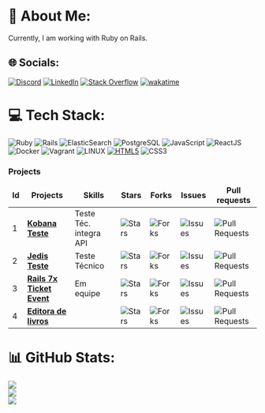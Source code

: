 # 💫 About Me:
Currently, I am working with Ruby on Rails.

## 🌐 Socials:
[![Discord](https://img.shields.io/badge/Discord-%237289DA.svg?logo=discord&logoColor=white)](https://discord.gg/Y3GV8E9ZQW) [![LinkedIn](https://img.shields.io/badge/LinkedIn-%230077B5.svg?logo=linkedin&logoColor=white)](https://linkedin.com/in/philipe-rodrigues-3b3884226) [![Stack Overflow](https://img.shields.io/badge/-Stackoverflow-FE7A16?logo=stack-overflow&logoColor=white)](https://stackoverflow.com/users/21519574) [![wakatime](https://wakatime.com/badge/user/bbd7934c-a4c4-4b31-b008-4c6c2dd2da70.svg)](https://wakatime.com/@bbd7934c-a4c4-4b31-b008-4c6c2dd2da70)

# 💻 Tech Stack:
![Ruby](https://img.shields.io/badge/ruby-%23CC342D.svg?style=flat-square&logo=ruby&logoColor=white) ![Rails](https://img.shields.io/badge/rails-%23CC0000.svg?style=flat-square&logo=ruby-on-rails&logoColor=white) ![ElasticSearch](https://img.shields.io/badge/Elasticsearch-%23005571.svg?style=flat-square&logo=elasticsearch&logoColor=white
) ![PostgreSQL](https://img.shields.io/badge/postgresql-%23336791.svg?style=flat-square&logo=postgresql&logoColor=white) ![JavaScript](https://img.shields.io/badge/javascript-gray?style=flat-square&logo=javascript&logoColor=yellow) ![ReactJS](https://img.shields.io/badge/React-%23282C34.svg?style=flat-square&logo=react&logoColor=61DAFB) ![Docker](https://img.shields.io/badge/Docker-%232496ED.svg?style=flat-square&logo=docker&logoColor=white
) ![Vagrant](https://img.shields.io/badge/vagrant-%231563FF.svg?style=flat-square&logo=vagrant&logoColor=white) ![LINUX](https://img.shields.io/badge/Linux-FCC624?style=flat-square&logo=linux&logoColor=black) [![HTML5](https://img.shields.io/badge/html5-orange?style=flat-square&logo=html5&logoColor=white)](#) ![CSS3](https://img.shields.io/badge/css3-%231572B6.svg?style=flat-square&logo=css3&logoColor=white)
<h3>Projects</h3>
<table>
    <thead align="center">
        <tr border: none;>
            <td><b>Id</b></td>
	    <td><b>Projects</b></td>
	    <td><b>Skills</b></td>
            <td><b>Stars</b></td>
            <td><b>Forks</b></td>
            <td><b>Issues</b></td>
            <td><b>Pull requests</b></td>
        </tr>
    </thead>
    <tbody>
	<tr>
		<td>1</td>
            	<td><a href="https://github.com/PhilipeeX/kobana_project"><b>Kobana Teste</b></a></td>
		<td>Teste Téc. integra API</td>
            	<td><img alt="Stars" src="https://img.shields.io/github/stars/PhilipeeX/kobana_project?style=flat-square" /></td>
            	<td><img alt="Forks" src="https://img.shields.io/github/forks/PhilipeeX/kobana_project?style=flat-square" /></td>
            	<td><img alt="Issues" src="https://img.shields.io/github/issues/PhilipeeX/kobana_project?style=flat-square" /></td>
            	<td><img alt="Pull Requests" src="https://img.shields.io/github/issues-pr-raw/PhilipeeX/kobana_project?style=flat-square" /></td>
        </tr>
    	<tr>
		<td>2</td>
            	<td><a href="https://github.com/PhilipeeX/jedis-project?tab=readme-ov-file#jedis-project"><b>Jedis Teste</b></a></td>
		<td>Teste Técnico</td>
            	<td><img alt="Stars" src="https://img.shields.io/github/stars/Philipeex/jedis-project?style=flat-square" /></td>
            	<td><img alt="Forks" src="https://img.shields.io/github/forks/philipeex/jedis-project?style=flat-square" /></td>
            	<td><img alt="Issues" src="https://img.shields.io/github/issues/Philipeex/jedis-project?style=flat-square" /></td>
            	<td><img alt="Pull Requests" src="https://img.shields.io/github/issues-pr/PhilipeeX/jedis-project?style=flat-square" /></td>
        </tr>
	 <tr>
		<td>3</td>
            	<td><a href="https://github.com/desenvolvendo-me/ticket-event"><b>Rails 7x Ticket Event</b></a></td>
		<td> Em equipe</td>
            	<td><img alt="Stars" src="https://img.shields.io/github/stars/desenvolvendo-me/ticket-event?style=flat-square" /></td>
            	<td><img alt="Forks" src="https://img.shields.io/github/forks/desenvolvendo-me/ticket-event?style=flat-square" /></td>
            	<td><img alt="Issues" src="https://img.shields.io/github/issues/desenvolvendo-me/ticket-event?style=flat-square" /></td>
            	<td><img alt="Pull Requests" src="https://img.shields.io/github/issues-pr/desenvolvendo-me/ticket-event?style=flat-square" /></td>
        </tr>
	<tr>
		<td>4</td>
            	<td><a href="https://github.com/PhilipeeX/Biblio-Tech"><b>Editora de livros</b></a></td>
		<td></td>
            	<td><img alt="Stars" src="https://img.shields.io/github/stars/Philipeex/Biblio-Tech?style=flat-square" /></td>
            	<td><img alt="Forks" src="https://img.shields.io/github/forks/philipeex/Biblio-Tech?style=flat-square" /></td>
            	<td><img alt="Issues" src="https://img.shields.io/github/issues/Philipeex/Biblio-Tech?style=flat-square" /></td>
            	<td><img alt="Pull Requests" src="https://img.shields.io/github/issues-pr/PhilipeeX/Biblio-Tech?style=flat-square" /></td>
        </tr>
    </tbody>
</table>

# 📊 GitHub Stats:
![](https://github-readme-stats.vercel.app/api?username=PhilipeeX&theme=blue-green&hide_border=true&include_all_commits=true&count_private=true)<br/>
![](https://github-readme-streak-stats.herokuapp.com/?user=PhilipeeX&theme=blue-green&hide_border=true)<br/>
![](https://github-readme-stats.vercel.app/api/top-langs/?username=PhilipeeX&theme=blue-green&hide_border=true&include_all_commits=true&count_private=true&layout=compact)

<!-- Proudly created with GPRM ( https://gprm.itsvg.in ) -->
